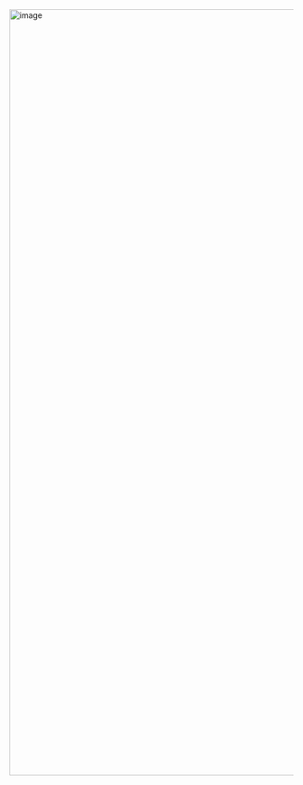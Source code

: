 <img width="1357" alt="image" src="https://github.com/user-attachments/assets/a617e9a0-0c17-46b4-9b3e-0dafff3e9778">
